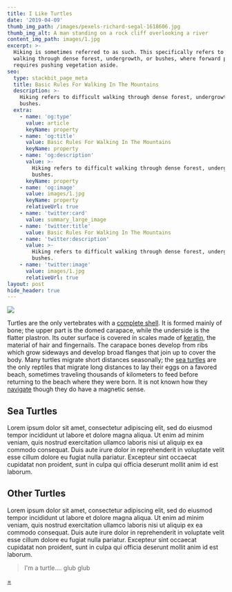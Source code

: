 ```yaml
---
title: I Like Turtles
date: '2019-04-09'
thumb_img_path: /images/pexels-richard-segal-1618606.jpg
thumb_img_alt: A man standing on a rock cliff overlooking a river
content_img_path: images/1.jpg
excerpt: >-
  Hiking is sometimes referred to as such. This specifically refers to difficult
  walking through dense forest, undergrowth, or bushes, where forward progress
  requires pushing vegetation aside.
seo:
  type: stackbit_page_meta
  title: Basic Rules For Walking In The Mountains
  description: >-
    Hiking refers to difficult walking through dense forest, undergrowth, or
    bushes.
  extra:
    - name: 'og:type'
      value: article
      keyName: property
    - name: 'og:title'
      value: Basic Rules For Walking In The Mountains
      keyName: property
    - name: 'og:description'
      value: >-
        Hiking refers to difficult walking through dense forest, undergrowth, or
        bushes.
      keyName: property
    - name: 'og:image'
      value: images/1.jpg
      keyName: property
      relativeUrl: true
    - name: 'twitter:card'
      value: summary_large_image
    - name: 'twitter:title'
      value: Basic Rules For Walking In The Mountains
    - name: 'twitter:description'
      value: >-
        Hiking refers to difficult walking through dense forest, undergrowth, or
        bushes.
    - name: 'twitter:image'
      value: images/1.jpg
      relativeUrl: true
layout: post
hide_header: true
---
```

![](/\_static/app-assets/pexels-richard-segal-1618606.jpg)

Turtles are the only vertebrates with a [complete shell](https://en.wikipedia.org/wiki/Turtle_shell).  It is formed mainly of bone; the upper part is the domed carapace,
while the underside is the flatter plastron. Its outer surface is covered in scales made of [keratin](https://en.wikipedia.org/wiki/Keratin),
the material of hair and fingernails. The carapace bones develop from ribs which grow sideways and develop broad flanges that join up to cover
the body. Many turtles migrate short distances seasonally; the [sea turtles](https://en.wikipedia.org/wiki/Sea_turtle) are the only reptiles that migrate long distances to lay their eggs on a
favored beach, sometimes traveling thousands of kilometers to feed before returning to the beach where they were born. It is not known how
they [navigate](https://en.wikipedia.org/wiki/Animal_navigation) though they do have a magnetic sense.

## Sea Turtles

Lorem ipsum dolor 
sit amet, consectetur adipiscing elit, sed do eiusmod tempor incididunt 
ut labore et dolore magna aliqua. Ut enim ad minim veniam, quis nostrud 
exercitation ullamco laboris nisi ut aliquip ex ea commodo consequat. 
Duis aute irure dolor in reprehenderit in voluptate velit esse cillum 
dolore eu fugiat nulla pariatur. Excepteur sint occaecat cupidatat non 
proident, sunt in culpa qui officia deserunt mollit anim id est laborum.



## Other Turtles

Lorem ipsum dolor 
sit amet, consectetur adipiscing elit, sed do eiusmod tempor incididunt 
ut labore et dolore magna aliqua. Ut enim ad minim veniam, quis nostrud 
exercitation ullamco laboris nisi ut aliquip ex ea commodo consequat. 
Duis aute irure dolor in reprehenderit in voluptate velit esse cillum 
dolore eu fugiat nulla pariatur. Excepteur sint occaecat cupidatat non 
proident, sunt in culpa qui officia deserunt mollit anim id est laborum.



> I'm a turtle.... glub glub

[=](https://en.wikipedia.org/wiki/Hiking)
